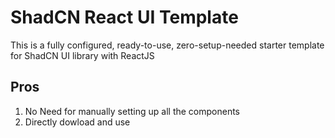 # ShadCN React UI Template

This is a fully configured, ready-to-use, zero-setup-needed starter template for ShadCN UI library with ReactJS

## Pros
1. No Need for manually setting up all the components
2. Directly dowload and use